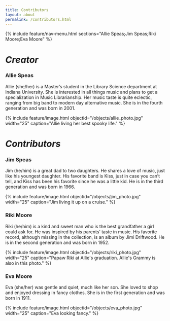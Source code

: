 ```yaml
---
title: Contributors
layout: about
permalink: /contributors.html
---
```

{% include feature/nav-menu.html sections="Allie Speas;Jim Speas;Riki Moore;Eva Moore" %}

# *Creator*

### Allie Speas
Allie (she/her) is a Master’s student in the Library Science department at Indiana University. She is interested in all things music and plans to get a specialization in Music Librarianship. Her music taste is quite eclectic, ranging from big band to modern day alternative music. She is in the fourth generation and was born in 2001.

{% include feature/image.html objectid="/objects/allie_photo.jpg" width="25" caption="Allie living her best spooky life." %}

# *Contributors*

### Jim Speas
Jim (he/him) is a great dad to two daughters. He shares a love of music, just like his youngest daughter. His favorite band is Kiss, just in case you can’t tell, and Kiss has been his favorite since he was a little kid. He is in the third generation and was born in 1966.

{% include feature/image.html objectid="/objects/jim_photo.jpg" width="25" caption="Jim living it up on a cruise." %}

### Riki Moore
Riki (he/him) is a kind and sweet man who is the best grandfather a girl could ask for. He was inspired by his parents’ taste in music. His favorite record, although missing in the collection, is an album by Jimi Driftwood. He is in the second generation and was born in 1952.

{% include feature/image.html objectid="/objects/riki_photo.jpg" width="25" caption="Papaw Riki at Allie's graduation. Allie's Grammy is also in this photo." %}

### Eva Moore
Eva (she/her) was gentle and quiet, much like her son. She loved to shop and enjoyed dressing in fancy clothes. She is in the first generation and was born in 1911.

{% include feature/image.html objectid="/objects/eva_photo.jpg" width="25" caption="Eva looking fancy." %}  
